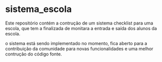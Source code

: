 # sistema_escola

Este repositório contém a contrução de um sistema checklist para uma escola, que tem a finalizada de monitara a entrada e saída dos alunos da escola.

o  sistema está sendo implementado no momento, fica aberto para a contribuição da comunidade para novas funcionalidades e uma melhor contrução do código fonte.



